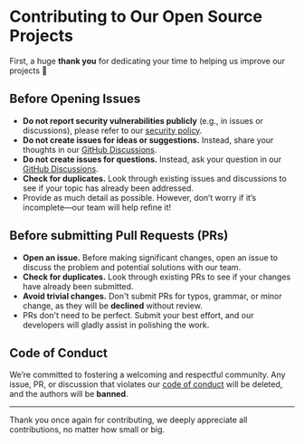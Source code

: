 # Contributing to Our Open Source Projects

First, a huge **thank you** for dedicating your time to helping us improve our projects 🧡

## Before Opening Issues

- **Do not report security vulnerabilities publicly** (e.g., in issues or discussions), please refer to our [security policy](https://github.com/encheres-immo/auction-widget/blob/main/SECURITY.md).
- **Do not create issues for ideas or suggestions.** Instead, share your thoughts in our [GitHub Discussions](https://github.com/encheres-immo/auction-widget/discussions/categories/ideas).
- **Do not create issues for questions.** Instead, ask your question in our [GitHub Discussions](https://github.com/encheres-immo/auction-widget/discussions/categories/q-a).
- **Check for duplicates.** Look through existing issues and discussions to see if your topic has already been addressed.
- Provide as much detail as possible. However, don’t worry if it’s incomplete—our team will help refine it!

## Before submitting Pull Requests (PRs)

- **Open an issue.** Before making significant changes, open an issue to discuss the problem and potential solutions with our team.
- **Check for duplicates.** Look through existing PRs to see if your changes have already been submitted.
- **Avoid trivial changes.** Don't submit PRs for typos, grammar, or minor change, as they will be **declined** without review.
- PRs don't need to be perfect. Submit your best effort, and our developers will gladly assist in polishing the work.

## Code of Conduct

We’re committed to fostering a welcoming and respectful community. Any issue, PR, or discussion that violates our [code of conduct](https://github.com/encheres-immo/auction-widget/blob/main/CODE_OF_CONDUCT.md) will be deleted, and the authors will be **banned**.

---

Thank you once again for contributing, we deeply appreciate all contributions, no matter how small or big.
